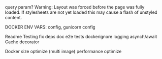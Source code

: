 query param?
Warning: Layout was forced before the page was fully loaded. If stylesheets are not yet loaded this may cause a flash of unstyled content.

DOCKER ENV VARS: config, gunicorn config

Readme
Testing
fix deps
doc
e2e tests
dockerignore
logging
asynch/await
Cache decorator

Docker size optimize (multi image)
performance optimize
